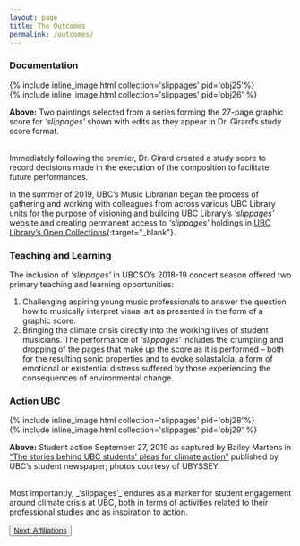 ```yaml
---
layout: page
title: The Outcomes
permalink: /outcomes/
---
```


### Documentation

<div class="container">
<div class="inline-image-reference">
  <div class="row">
    <div class="col-sm">
{% include inline_image.html collection='slippages' pid='obj25'%}
</div>
   <div class="col-sm">
{% include inline_image.html collection='slippages' pid='obj26' %}
  </div>
  <p class="image-caption"><b>Above:</b> Two paintings selected from a series forming the 27-page graphic score for <i>‘slippages’</i>  shown with edits as they appear in Dr. Girard’s study score format.</p>
</div>
</div>
</div>
<br>
Immediately following the premier, Dr. Girard created a study score to record decisions made in the execution of the composition to facilitate future performances.

In the summer of 2019, UBC’s Music Librarian began the process of gathering and working with colleagues from across various UBC Library units for the purpose of visioning and building UBC Library’s _‘slippages’_  website and creating permanent access to _‘slippages’_  holdings in [UBC Library’s Open Collections](https://open.library.ubc.ca/search?q=source:%20%22Canadian%20Women%20Composers%20Collection%22){:target="_blank"}.

### Teaching and Learning

The inclusion of _‘slippages’_  in UBCSO’s 2018-19 concert season offered two primary teaching and learning opportunities:
1.	Challenging aspiring young music professionals to answer the question how to musically interpret visual art as presented in the form of a graphic score.
2.	Bringing the climate crisis directly into the working lives of student musicians. The performance of _‘slippages’_  includes the crumpling and dropping of the pages that make up the score as it is performed – both for the resulting sonic properties and to evoke solastalgia, a form of emotional or existential distress suffered by those experiencing the consequences of environmental change.

### Action UBC

<div class="container">
<div class="inline-image-reference">
  <div class="row">
    <div class="col-sm">
{% include inline_image.html collection='slippages' pid='obj28'%}
</div>
   <div class="col-sm">
{% include inline_image.html collection='slippages' pid='obj29' %}
  </div>
  <p class="image-caption"><b>Above:</b> Student action September 27, 2019 as captured by Bailey Martens in <a href="https://www.ubyssey.ca/culture/UBC-Climate-Strike-Signs" target="_blank">“The stories behind UBC students' pleas for climate action”</a> published by UBC’s student newspaper; photos courtesy of UBYSSEY.</p>
</div>
</div>
</div>
<br>
Most importantly, _‘slippages’_  endures as a marker for student engagement around climate crisis at UBC, both in terms of activities related to their professional studies and as inspiration to action.

<button type="button" class="btn btn-light">[Next: Affiliations](https://ubc-ds.github.io/slippages/affiliations)</button>
